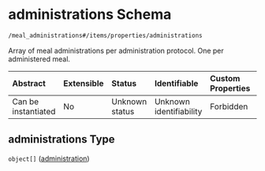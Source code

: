 # administrations Schema

```txt
/meal_administrations#/items/properties/administrations
```

Array of meal administrations per administration protocol. One per administered meal.

| Abstract            | Extensible | Status         | Identifiable            | Custom Properties | Additional Properties | Access Restrictions | Defined In                                                                                               |
| :------------------ | :--------- | :------------- | :---------------------- | :---------------- | :-------------------- | :------------------ | :------------------------------------------------------------------------------------------------------- |
| Can be instantiated | No         | Unknown status | Unknown identifiability | Forbidden         | Allowed               | none                | [meal\_administrations.schema.json\*](../../out/meal_administrations.schema.json "open original schema") |

## administrations Type

`object[]` ([administration](meal_administrations-meal_administration-properties-administrations-administration.md))
